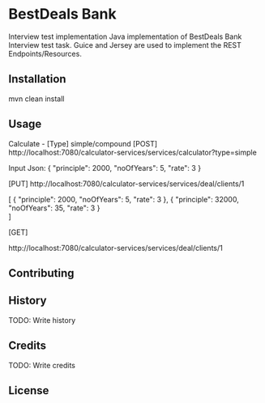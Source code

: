 # BestDeals Bank

Interview test implementation
Java implementation of BestDeals Bank Interview test task. Guice and Jersey are used to implement the REST Endpoints/Resources.

## Installation

mvn clean install

## Usage

Calculate - [Type] simple/compound
[POST]
http://localhost:7080/calculator-services/services/calculator?type=simple

Input Json:
{
  "principle": 2000,
  "noOfYears": 5,
  "rate": 3
}

[PUT]
http://localhost:7080/calculator-services/services/deal/clients/1

[
   {
 	"principle": 2000,
 	"noOfYears": 5,
 	"rate": 3
   },
   {
     "principle": 32000,
     "noOfYears": 35,
     "rate": 3
   }  
 ]

[GET]

http://localhost:7080/calculator-services/services/deal/clients/1

## Contributing

## History

TODO: Write history

## Credits

TODO: Write credits

## License




